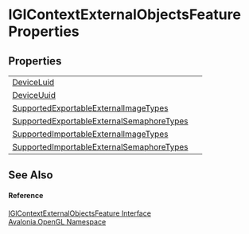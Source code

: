 # IGlContextExternalObjectsFeature Properties




## Properties
<table>
<tr>
<td><a href="P_Avalonia_OpenGL_IGlContextExternalObjectsFeature_DeviceLuid">DeviceLuid</a></td>
<td> </td>
</tr>
<tr>
<td><a href="P_Avalonia_OpenGL_IGlContextExternalObjectsFeature_DeviceUuid">DeviceUuid</a></td>
<td> </td>
</tr>
<tr>
<td><a href="P_Avalonia_OpenGL_IGlContextExternalObjectsFeature_SupportedExportableExternalImageTypes">SupportedExportableExternalImageTypes</a></td>
<td> </td>
</tr>
<tr>
<td><a href="P_Avalonia_OpenGL_IGlContextExternalObjectsFeature_SupportedExportableExternalSemaphoreTypes">SupportedExportableExternalSemaphoreTypes</a></td>
<td> </td>
</tr>
<tr>
<td><a href="P_Avalonia_OpenGL_IGlContextExternalObjectsFeature_SupportedImportableExternalImageTypes">SupportedImportableExternalImageTypes</a></td>
<td> </td>
</tr>
<tr>
<td><a href="P_Avalonia_OpenGL_IGlContextExternalObjectsFeature_SupportedImportableExternalSemaphoreTypes">SupportedImportableExternalSemaphoreTypes</a></td>
<td> </td>
</tr>
</table>

## See Also


#### Reference
<a href="T_Avalonia_OpenGL_IGlContextExternalObjectsFeature">IGlContextExternalObjectsFeature Interface</a>  
<a href="N_Avalonia_OpenGL">Avalonia.OpenGL Namespace</a>  
